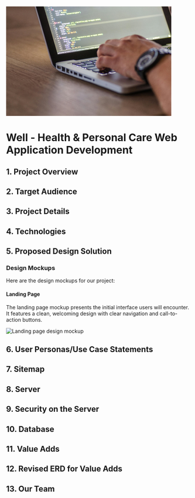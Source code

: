 ![Sample Image](./images/head.png)

# Well - Health & Personal Care Web Application Development

## 1. Project Overview

## 2. Target Audience

## 3. Project Details

## 4. Technologies

## 5. Proposed Design Solution

### Design Mockups

Here are the design mockups for our project:

#### Landing Page

The landing page mockup presents the initial interface users will encounter. It features a clean, welcoming design with clear navigation and call-to-action buttons.

![Landing page design mockup](../design-mockup/Landing_page.jpg)

## 6. User Personas/Use Case Statements

## 7. Sitemap

## 8. Server

## 9. Security on the Server

## 10. Database

## 11. Value Adds

## 12. Revised ERD for Value Adds

## 13. Our Team
